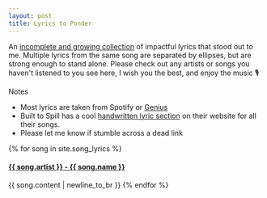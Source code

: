 ```yaml
---
layout: post
title: Lyrics to Ponder
---
```


An [incomplete and growing collection](https://youtube.com/playlist?list=PLN3gGIxbQaxwFdgBnDwdxl-T272lieqLP) of impactful lyrics that stood out to me. Multiple lyrics from the same song are separated by ellipses, but are strong enough to stand alone. Please check out any artists or songs you haven't listened to you see here, I wish you the best, and enjoy the music :studio_microphone:

Notes

- Most lyrics are taken from Spotify or [Genius](https://genius.com)
- Built to Spill has a cool [handwritten lyric section](https://www.builttospill.com/lyrics) on their website for all their songs.
- Please let me know if stumble across a dead link

{% for song in site.song_lyrics %}
  <h4>
    <a href ="{{ song.link }}">
      {{ song.artist }} - {{ song.name }}
    </a>
  </h4>
  <div id="content">{{ song.content | newline_to_br }}
{% endfor %}

